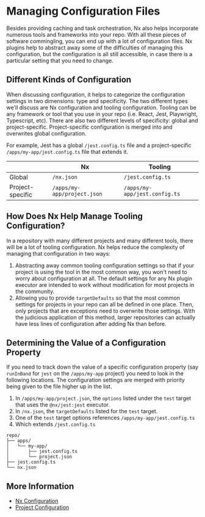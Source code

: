# Managing Configuration Files

Besides providing caching and task orchestration, Nx also helps incorporate numerous tools and frameworks into your repo. With all these pieces of software commingling, you can end up with a lot of configuration files. Nx plugins help to abstract away some of the difficulties of managing this configuration, but the configuration is all still accessible, in case there is a particular setting that you need to change.

## Different Kinds of Configuration

When discussing configuration, it helps to categorize the configuration settings in two dimensions: type and specificity. The two different types we'll discuss are Nx configuration and tooling configuration. Tooling can be any framework or tool that you use in your repo (i.e. React, Jest, Playwright, Typescript, etc). There are also two different levels of specificity: global and project-specific. Project-specific configuration is merged into and overwrites global configuration.

For example, Jest has a global `/jest.config.ts` file and a project-specific `/apps/my-app/jest.config.ts` file that extends it.

|                  | Nx                          | Tooling                       |
| ---------------- | --------------------------- | ----------------------------- |
| Global           | `/nx.json`                  | `/jest.config.ts`             |
| Project-specific | `/apps/my-app/project.json` | `/apps/my-app/jest.config.ts` |

## How Does Nx Help Manage Tooling Configuration?

In a repository with many different projects and many different tools, there will be a lot of tooling configuration. Nx helps reduce the complexity of managing that configuration in two ways:

1. Abstracting away common tooling configuration settings so that if your project is using the tool in the most common way, you won't need to worry about configuration at all. The default settings for any Nx plugin executor are intended to work without modification for most projects in the community.
2. Allowing you to provide `targetDefaults` so that the most common settings for projects in your repo can all be defined in one place. Then, only projects that are exceptions need to overwrite those settings. With the judicious application of this method, larger repositories can actually have less lines of configuration after adding Nx than before.

## Determining the Value of a Configuration Property

If you need to track down the value of a specific configuration property (say `runInBand` for `jest` on the `/apps/my-app` project) you need to look in the following locations. The configuration settings are merged with priority being given to the file higher up in the list.

1. In `/apps/my-app/project.json`, the `options` listed under the `test` target that uses the `@nx/jest:jest` executor.
2. In `/nx.json`, the `targetDefaults` listed for the `test` target.
3. One of the `test` target options references `/apps/my-app/jest.config.ts`
4. Which extends `/jest.config.ts`

```text
repo/
├── apps/
│   └── my-app/
│       ├── jest.config.ts
│       └── project.json
├── jest.config.ts
└── nx.json
```

## More Information

- [Nx Configuration](/reference/nx-json)
- [Project Configuration](/reference/project-configuration)

